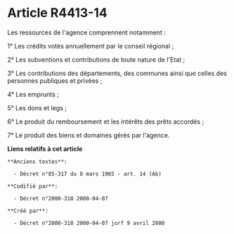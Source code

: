 # Article R4413-14

Les ressources de l'agence comprennent notamment :

1° Les crédits votés annuellement par le conseil régional ;

2° Les subventions et contributions de toute nature de l'Etat ;

3° Les contributions des départements, des communes ainsi que celles des personnes publiques et privées ;

4° Les emprunts ;

5° Les dons et legs ;

6° Le produit du remboursement et les intérêts des prêts accordés ;

7° Le produit des biens et domaines gérés par l'agence.

**Liens relatifs à cet article**

	**Anciens textes**:

	  - Décret n°85-317 du 8 mars 1985 - art. 14 (Ab)

	**Codifié par**:

	  - Décret n°2000-318 2000-04-07

	**Créé par**:

	  - Décret n°2000-318 2000-04-07 jorf 9 avril 2000
